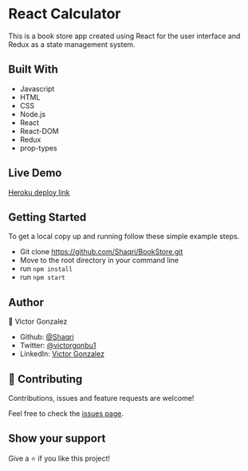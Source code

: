 # React Calculator

This is a book store app created using React for the user interface and Redux as a state management system.


## Built With

- Javascript
- HTML
- CSS
- Node.js
- React
- React-DOM
- Redux
- prop-types

## Live Demo

[Heroku deploy link](https://bookstore-react-and-redux.herokuapp.com)

## Getting Started

To get a local copy up and running follow these simple example steps.

- Git clone https://github.com/Shaqri/BookStore.git
- Move to the root directory in your command line
- run `npm install`
- run `npm start`


## Author
👤 Victor Gonzalez  
- Github: [@Shaqri](https://github.com/Shaqri)
- Twitter: [@victorgonbu1](https://twitter.com/Victorgonbu1)
- LinkedIn: [Victor Gonzalez](https://www.linkedin.com/in/victor-manuel-gonzalez-buitrago)

## 🤝 Contributing

Contributions, issues and feature requests are welcome!

Feel free to check the [issues page](issues/).

## Show your support

Give a ⭐️ if you like this project!
